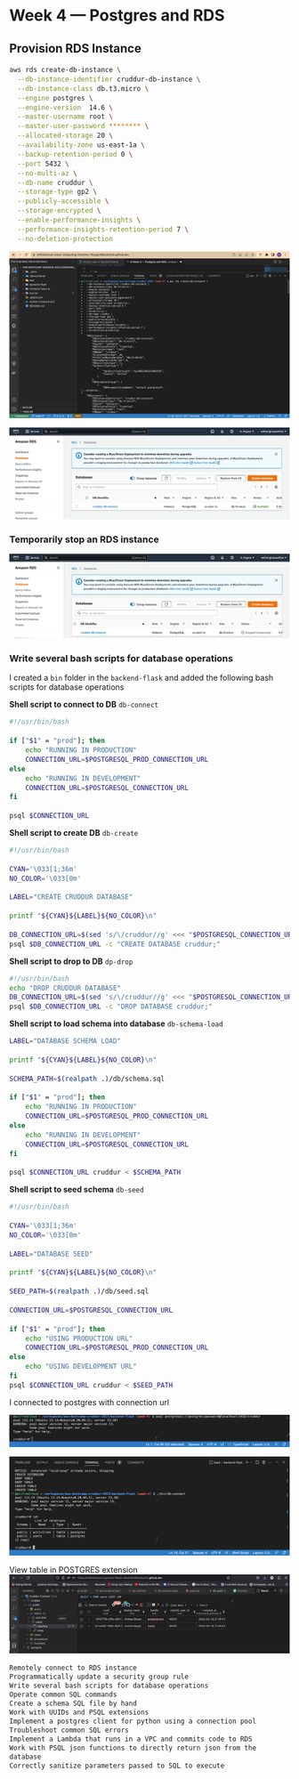 # Week 4 — Postgres and RDS

## Provision RDS Instance

```sh
aws rds create-db-instance \
  --db-instance-identifier cruddur-db-instance \
  --db-instance-class db.t3.micro \
  --engine postgres \
  --engine-version  14.6 \
  --master-username root \
  --master-user-password ******** \
  --allocated-storage 20 \
  --availability-zone us-east-1a \
  --backup-retention-period 0 \
  --port 5432 \
  --no-multi-az \
  --db-name cruddur \
  --storage-type gp2 \
  --publicly-accessible \
  --storage-encrypted \
  --enable-performance-insights \
  --performance-insights-retention-period 7 \
  --no-deletion-protection
```
![Progress DB Instance](./assets/progress-db-instance.png)

![Progress DB Instance Console](./assets/db-instance-console.png)

###     Temporarily stop an RDS instance

![Progress DB Instance Stopped](./assets/db-instance-stopped.png)


### Write several bash scripts for database operations
I created a `bin` folder in the `backend-flask` and added  the following bash scripts for database operations

**Shell script to connect to DB**
`db-connect`
```sh
#!/usr/bin/bash

if ["$1" = "prod"]; then
    echo "RUNNING IN PRODUCTION"
    CONNECTION_URL=$POSTGRESQL_PROD_CONNECTION_URL
else
    echo "RUNNING IN DEVELOPMENT"
    CONNECTION_URL=$POSTGRESQL_CONNECTION_URL
fi

psql $CONNECTION_URL
```

**Shell script to create DB**
`db-create`
```sh
#!/usr/bin/bash

CYAN='\033[1;36m'
NO_COLOR='\033[0m'

LABEL="CREATE CRUDDUR DATABASE"

printf "${CYAN}${LABEL}${NO_COLOR}\n"

DB_CONNECTION_URL=$(sed 's/\/cruddur//g' <<< "$POSTGRESQL_CONNECTION_URL")
psql $DB_CONNECTION_URL -c "CREATE DATABASE cruddur;"
```

**Shell script to drop to DB**
`dp-drop`

```sh
#!/usr/bin/bash 
echo "DROP CRUDDUR DATABASE"
DB_CONNECTION_URL=$(sed 's/\/cruddur//g' <<< "$POSTGRESQL_CONNECTION_URL")
psql $DB_CONNECTION_URL -c "DROP DATABASE cruddur;"
```
**Shell script to load schema into database**
`db-schema-load`
```sh
LABEL="DATABASE SCHEMA LOAD"

printf "${CYAN}${LABEL}${NO_COLOR}\n"

SCHEMA_PATH=$(realpath .)/db/schema.sql

if ["$1" = "prod"]; then
    echo "RUNNING IN PRODUCTION"
    CONNECTION_URL=$POSTGRESQL_PROD_CONNECTION_URL
else
    echo "RUNNING IN DEVELOPMENT"
    CONNECTION_URL=$POSTGRESQL_CONNECTION_URL
fi

psql $CONNECTION_URL cruddur < $SCHEMA_PATH
```

**Shell script to seed schema**
`db-seed`

```sh
#!/usr/bin/bash

CYAN='\033[1;36m'
NO_COLOR='\033[0m'

LABEL="DATABASE SEED"

printf "${CYAN}${LABEL}${NO_COLOR}\n"

SEED_PATH=$(realpath .)/db/seed.sql

CONNECTION_URL=$POSTGRESQL_CONNECTION_URL

if ["$1" = "prod"]; then
    echo "USING PRODUCTION URL"
    CONNECTION_URL=$POSTGRESQL_PROD_CONNECTION_URL
else
    echo "USING DEVELOPMENT URL"
fi
psql $CONNECTION_URL cruddur < $SEED_PATH

```

I connected to postgres with connection url

![Postgresql connection url](./assets/psql-connection-url.png)

![Postgresql Cruddur table](./assets/list-cruddur-tables.png)

View table in POSTGRES extension
![Postgresql table in extensions](./assets/seed-user-data.png)




    Remotely connect to RDS instance
    Programmatically update a security group rule
    Write several bash scripts for database operations
    Operate common SQL commands
    Create a schema SQL file by hand
    Work with UUIDs and PSQL extensions
    Implement a postgres client for python using a connection pool
    Troubleshoot common SQL errors
    Implement a Lambda that runs in a VPC and commits code to RDS
    Work with PSQL json functions to directly return json from the database
    Correctly sanitize parameters passed to SQL to execute
